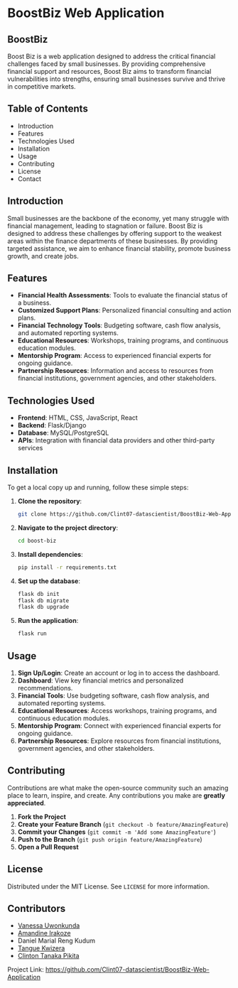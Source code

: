 # BoostBiz Web Application

## BoostBiz
Boost Biz is a web application designed to address the critical financial challenges faced by small businesses. By providing comprehensive financial support and resources, Boost Biz aims to transform financial vulnerabilities into strengths, ensuring small businesses survive and thrive in competitive markets.

## Table of Contents
- Introduction
- Features
- Technologies Used
- Installation
- Usage
- Contributing
- License
- Contact

## Introduction
Small businesses are the backbone of the economy, yet many struggle with financial management, leading to stagnation or failure. Boost Biz is designed to address these challenges by offering support to the weakest areas within the finance departments of these businesses. By providing targeted assistance, we aim to enhance financial stability, promote business growth, and create jobs.

## Features
- **Financial Health Assessments**: Tools to evaluate the financial status of a business.
- **Customized Support Plans**: Personalized financial consulting and action plans.
- **Financial Technology Tools**: Budgeting software, cash flow analysis, and automated reporting systems.
- **Educational Resources**: Workshops, training programs, and continuous education modules.
- **Mentorship Program**: Access to experienced financial experts for ongoing guidance.
- **Partnership Resources**: Information and access to resources from financial institutions, government agencies, and other stakeholders.

## Technologies Used
- **Frontend**: HTML, CSS, JavaScript, React
- **Backend**: Flask/Django
- **Database**: MySQL/PostgreSQL
- **APIs**: Integration with financial data providers and other third-party services

## Installation
To get a local copy up and running, follow these simple steps:

1. **Clone the repository**:
    ```bash
    git clone https://github.com/Clint07-datascientist/BoostBiz-Web-Application/.git
    ```

2. **Navigate to the project directory**:
    ```bash
    cd boost-biz
    ```

3. **Install dependencies**:
    ```bash
    pip install -r requirements.txt
    ```

4. **Set up the database**:
    ```bash
    flask db init
    flask db migrate
    flask db upgrade
    ```

5. **Run the application**:
    ```bash
    flask run
    ```

## Usage
1. **Sign Up/Login**: Create an account or log in to access the dashboard.
2. **Dashboard**: View key financial metrics and personalized recommendations.
3. **Financial Tools**: Use budgeting software, cash flow analysis, and automated reporting systems.
4. **Educational Resources**: Access workshops, training programs, and continuous education modules.
5. **Mentorship Program**: Connect with experienced financial experts for ongoing guidance.
6. **Partnership Resources**: Explore resources from financial institutions, government agencies, and other stakeholders.

## Contributing
Contributions are what make the open-source community such an amazing place to learn, inspire, and create. Any contributions you make are **greatly appreciated**.

1. **Fork the Project**
2. **Create your Feature Branch** (`git checkout -b feature/AmazingFeature`)
3. **Commit your Changes** (`git commit -m 'Add some AmazingFeature'`)
4. **Push to the Branch** (`git push origin feature/AmazingFeature`)
5. **Open a Pull Request**

## License
Distributed under the MIT License. See `LICENSE` for more information.

## Contributors
- [Vanessa Uwonkunda](https://github.com/U-Vanessa)
- [Amandine Irakoze](https://github.com/Amandine0610)
- Daniel Marial Reng Kudum
- [Tangue Kwizera](https://github.com/ktanguy)
- [Clinton Tanaka Pikita](https://github.com/Clint07-datascientist)

Project Link: https://github.com/Clint07-datascientist/BoostBiz-Web-Application
